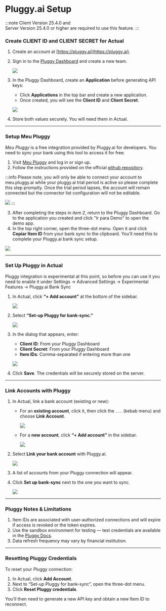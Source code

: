 # Pluggy.ai Setup

:::note
Client Version 25.4.0 and  
Server Version 25.4.0 or higher are required to use this feature.
:::

### Create CLIENT ID and CLIENT SECRET for Actual

1. Create an account at [https://pluggy.ai](https://pluggy.ai).
2. Sign in to the [Pluggy Dashboard](https://dashboard.pluggy.ai/) and create a new team.

    ![](/static/img/connecting-your-bank/pluggy-console-01.png)

3. In the Pluggy Dashboard, create an **Application** before generating API keys:
   - Click **Applications** in the top bar and create a new application.
   - Once created, you will see the **Client ID** and **Client Secret**.

    ![](/static/img/connecting-your-bank/pluggy-console-02.png)

4. Store both values securely. You will need them in Actual.

---

### Setup Meu Pluggy

*Meu Pluggy* is a free integration provided by Pluggy.ai for developers. You need to sync your bank using this tool to access it for free.

1. Visit [Meu Pluggy](https://meu.pluggy.ai) and log in or sign up.
2. Follow the instructions provided on the official [github repository](https://github.com/pluggyai/meu-pluggy).

:::info
Please note, you will only be able to connect your account to meu.pluggy.ai while your pluggy.ai trial period is active so please complete this step promptly. Once the trial period lapses, the account will remain connected but the connector list configuration will not be editable.

![](/static/img/connecting-your-bank/pluggy-trial-warning.png)
:::

3. After completing the steps in *item 2*, return to the Pluggy Dashboard. Go to the application you created and click "Ir para Demo" to open the demo app.
4. In the top right corner, open the three-dot menu. Open it and click **Copiar Item ID** from your bank sync to the clipboard. You'll need this to complete your Pluggy.ai bank sync setup.

![](/static/img/connecting-your-bank/pluggy-console-03.png)

---

### Set Up Pluggy in Actual

Pluggy integration is experimental at this point, so before you can use it you need to enable it under Settings -> Advanced Settings -> Experimental Features -> Pluggy.ai Bank Sync

1. In Actual, click **“+ Add account”** at the bottom of the sidebar.

    ![](/static/img/connecting-your-bank/connecting-your-bank-02.png)

2. Select **“Set-up Pluggy for bank-sync.”**

    ![](/static/img/connecting-your-bank/pluggy-setup-modal-setup.png)

3. In the dialog that appears, enter:
   - **Client ID**: From your Pluggy Dashboard
   - **Client Secret**: From your Pluggy Dashboard
   - **Item IDs**: Comma-separated if entering more than one

    ![](/static/img/connecting-your-bank/pluggy-setup-modal.png)

4. Click **Save**. The credentials will be securely stored on the server.

---

### Link Accounts with Pluggy

1. In Actual, link a bank account (existing or new):
   - For an **existing account**, click it, then click the `...` (kebab menu) and choose **Link Account**.

     ![](/static/img/connecting-your-bank/connecting-your-bank-01.png)

   - For a **new account**, click **“+ Add account”** in the sidebar.

     ![](/static/img/connecting-your-bank/connecting-your-bank-02.png)

2. Select **Link your bank account** with Pluggy.ai.

    ![](/static/img/connecting-your-bank/pluggy-setup-add-account.png)

3. A list of accounts from your Pluggy connection will appear.
4. Click **Set up bank-sync** next to the one you want to sync.

    ![](/static/img/connecting-your-bank/pluggy-setup-modal-link-account.png)

---

### Pluggy Notes & Limitations

1. Item IDs are associated with user-authorized connections and will expire if access is revoked or the token expires.
2. Use the sandbox environment for testing — test credentials are available in the [Pluggy Docs](https://docs.pluggy.ai/docs/quick-pluggy-introduction#sandbox-environment).
3. Data refresh frequency may vary by financial institution.

---

### Resetting Pluggy Credentials

To reset your Pluggy connection:

1. In Actual, click **Add Account**.
2. Next to “Set-up Pluggy for bank-sync”, open the three-dot menu.
3. Click **Reset Pluggy credentials**.

You'll then need to generate a new API key and obtain a new Item ID to reconnect.
